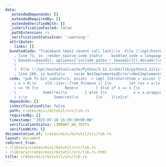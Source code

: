 ```yaml
---
data:
  _extendedDependsOn: []
  _extendedRequiredBy: []
  _extendedVerifiedWith: []
  _isVerificationFailed: false
  _pathExtension: rs
  _verificationStatusIcon: ':warning:'
  attributes:
    links: []
  bundledCode: "Traceback (most recent call last):\n  File \"/opt/hostedtoolcache/Python/3.12.3/x64/lib/python3.12/site-packages/onlinejudge_verify/documentation/build.py\"\
    , line 71, in _render_source_code_stat\n    bundled_code = language.bundle(stat.path,\
    \ basedir=basedir, options={'include_paths': [basedir]}).decode()\n          \
    \         ^^^^^^^^^^^^^^^^^^^^^^^^^^^^^^^^^^^^^^^^^^^^^^^^^^^^^^^^^^^^^^^^^^^^^^^^^^^^^^^^^\n\
    \  File \"/opt/hostedtoolcache/Python/3.12.3/x64/lib/python3.12/site-packages/onlinejudge_verify/languages/rust.py\"\
    , line 288, in bundle\n    raise NotImplementedError\nNotImplementedError\n"
  code: "pub fn bit_subsets(s: usize) -> impl Iterator<Item = usize> {\n    let mut\
    \ x = 0;\n    std::iter::from_fn(move || {\n        let res = x;\n        if res\
    \ == !0 {\n            None\n        } else if x == s {\n            x = !0;\n\
    \            Some(res)\n        } else {\n            x = x.wrapping_sub(s) &\
    \ s;\n            Some(res)\n        }\n    })\n}\n"
  dependsOn: []
  isVerificationFile: false
  path: crates/misc/bitutil/src/lib.rs
  requiredBy: []
  timestamp: '2023-07-10 15:59:10+09:00'
  verificationStatus: LIBRARY_NO_TESTS
  verifiedWith: []
documentation_of: crates/misc/bitutil/src/lib.rs
layout: document
redirect_from:
- /library/crates/misc/bitutil/src/lib.rs
- /library/crates/misc/bitutil/src/lib.rs.html
title: crates/misc/bitutil/src/lib.rs
---
```

